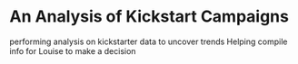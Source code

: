 # An Analysis of Kickstart Campaigns
performing analysis on kickstarter data to uncover trends
Helping compile info for Louise to make a decision
